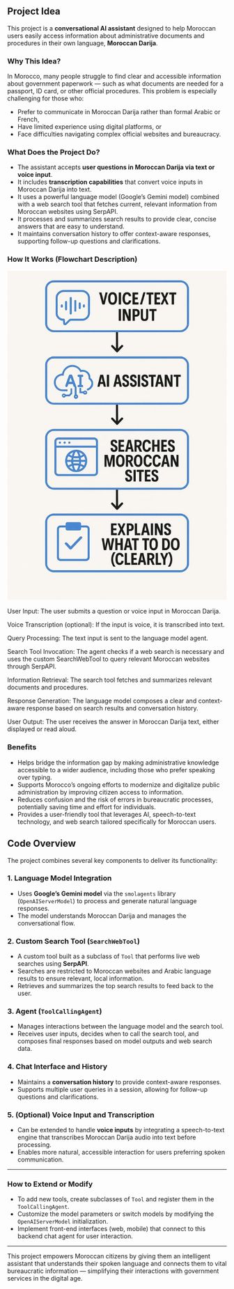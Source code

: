 ## Project Idea

This project is a **conversational AI assistant** designed to help Moroccan users easily access information about administrative documents and procedures in their own language, **Moroccan Darija**.

### Why This Idea?

In Morocco, many people struggle to find clear and accessible information about government paperwork — such as what documents are needed for a passport, ID card, or other official procedures. This problem is especially challenging for those who:

- Prefer to communicate in Moroccan Darija rather than formal Arabic or French,  
- Have limited experience using digital platforms, or  
- Face difficulties navigating complex official websites and bureaucracy.

### What Does the Project Do?

- The assistant accepts **user questions in Moroccan Darija via text or voice input**.  
- It includes **transcription capabilities** that convert voice inputs in Moroccan Darija into text.  
- It uses a powerful language model (Google’s Gemini model) combined with a web search tool that fetches current, relevant information from Moroccan websites using SerpAPI.  
- It processes and summarizes search results to provide clear, concise answers that are easy to understand.  
- It maintains conversation history to offer context-aware responses, supporting follow-up questions and clarifications.


### How It Works (Flowchart Description)

![Project Flowchart](flowchart.png "Flowchart of the project process")


User Input:
The user submits a question or voice input in Moroccan Darija.

Voice Transcription (optional):
If the input is voice, it is transcribed into text.

Query Processing:
The text input is sent to the language model agent.

Search Tool Invocation:
The agent checks if a web search is necessary and uses the custom SearchWebTool to query relevant Moroccan websites through SerpAPI.

Information Retrieval:
The search tool fetches and summarizes relevant documents and procedures.

Response Generation:
The language model composes a clear and context-aware response based on search results and conversation history.

User Output:
The user receives the answer in Moroccan Darija text, either displayed or read aloud.



### Benefits

- Helps bridge the information gap by making administrative knowledge accessible to a wider audience, including those who prefer speaking over typing.  
- Supports Morocco’s ongoing efforts to modernize and digitalize public administration by improving citizen access to information.  
- Reduces confusion and the risk of errors in bureaucratic processes, potentially saving time and effort for individuals.  
- Provides a user-friendly tool that leverages AI, speech-to-text technology, and web search tailored specifically for Moroccan users.


## Code Overview

The project combines several key components to deliver its functionality:

### 1. Language Model Integration

- Uses **Google’s Gemini model** via the `smolagents` library (`OpenAIServerModel`) to process and generate natural language responses.  
- The model understands Moroccan Darija and manages the conversational flow.

### 2. Custom Search Tool (`SearchWebTool`)

- A custom tool built as a subclass of `Tool` that performs live web searches using **SerpAPI**.  
- Searches are restricted to Moroccan websites and Arabic language results to ensure relevant, local information.  
- Retrieves and summarizes the top search results to feed back to the user.

### 3. Agent (`ToolCallingAgent`)

- Manages interactions between the language model and the search tool.  
- Receives user inputs, decides when to call the search tool, and composes final responses based on model outputs and web search data.

### 4. Chat Interface and History

- Maintains a **conversation history** to provide context-aware responses.  
- Supports multiple user queries in a session, allowing for follow-up questions and clarifications.

### 5. (Optional) Voice Input and Transcription

- Can be extended to handle **voice inputs** by integrating a speech-to-text engine that transcribes Moroccan Darija audio into text before processing.  
- Enables more natural, accessible interaction for users preferring spoken communication.

---

### How to Extend or Modify

- To add new tools, create subclasses of `Tool` and register them in the `ToolCallingAgent`.  
- Customize the model parameters or switch models by modifying the `OpenAIServerModel` initialization.  
- Implement front-end interfaces (web, mobile) that connect to this backend chat agent for user interaction.



---

This project empowers Moroccan citizens by giving them an intelligent assistant that understands their spoken language and connects them to vital bureaucratic information — simplifying their interactions with government services in the digital age.
